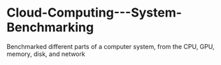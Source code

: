 # Cloud-Computing---System-Benchmarking
Benchmarked different parts of a computer system, from the CPU, GPU, memory, disk, and network
